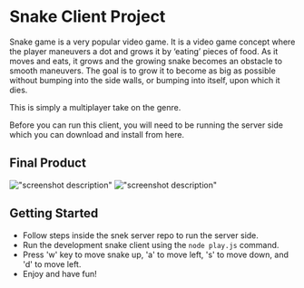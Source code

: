 # Snake Client Project

Snake game is a very popular video game. It is a video game concept where the player maneuvers a dot and grows it by ‘eating’ pieces of food. As it moves and eats, it grows and the growing snake becomes an obstacle to smooth maneuvers. The goal is to grow it to become as big as possible without bumping into the side walls, or bumping into itself, upon which it dies.

This is simply a multiplayer take on the genre.

Before you can run this client, you will need to be running the server side which you can download and install from here. 

## Final Product

!["screenshot description"](/Situ2000/snake-client/Terminal-to-control.png)
!["screenshot description"](#)


## Getting Started

- Follow steps inside the snek server repo to run the server side.
- Run the development snake client using the `node play.js` command.
- Press 'w' key to move snake up, 'a' to move left, 's' to move down, and 'd' to move left.
- Enjoy and have fun!